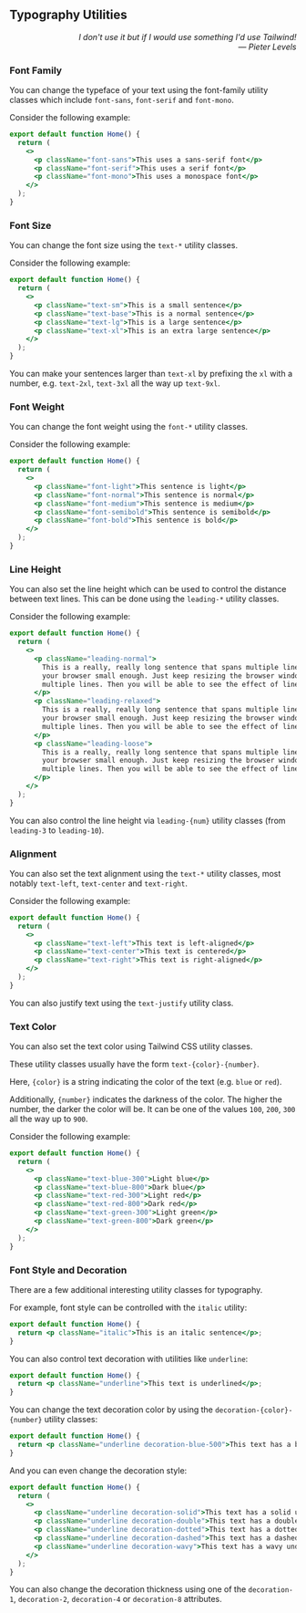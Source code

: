 ## Typography Utilities

<div style="text-align: right"> <i> I don't use it but if I would use something I'd use Tailwind! <br> — Pieter Levels </i> </div>

### Font Family

You can change the typeface of your text using the font-family utility classes which include `font-sans`, `font-serif` and `font-mono`.

Consider the following example:

```jsx
export default function Home() {
  return (
    <>
      <p className="font-sans">This uses a sans-serif font</p>
      <p className="font-serif">This uses a serif font</p>
      <p className="font-mono">This uses a monospace font</p>
    </>
  );
}
```

### Font Size

You can change the font size using the `text-*` utility classes.

Consider the following example:

```jsx
export default function Home() {
  return (
    <>
      <p className="text-sm">This is a small sentence</p>
      <p className="text-base">This is a normal sentence</p>
      <p className="text-lg">This is a large sentence</p>
      <p className="text-xl">This is an extra large sentence</p>
    </>
  );
}
```

You can make your sentences larger than `text-xl` by prefixing the `xl` with a number, e.g. `text-2xl`, `text-3xl` all the way up `text-9xl`.

### Font Weight

You can change the font weight using the `font-*` utility classes.

Consider the following example:

```jsx
export default function Home() {
  return (
    <>
      <p className="font-light">This sentence is light</p>
      <p className="font-normal">This sentence is normal</p>
      <p className="font-medium">This sentence is medium</p>
      <p className="font-semibold">This sentence is semibold</p>
      <p className="font-bold">This sentence is bold</p>
    </>
  );
}
```

### Line Height

You can also set the line height which can be used to control the distance between text lines.
This can be done using the `leading-*` utility classes.

Consider the following example:

```jsx
export default function Home() {
  return (
    <>
      <p className="leading-normal">
        This is a really, really long sentence that spans multiple lines if you make the window of
        your browser small enough. Just keep resizing the browser window until this text spans
        multiple lines. Then you will be able to see the effect of line height.
      </p>
      <p className="leading-relaxed">
        This is a really, really long sentence that spans multiple lines if you make the window of
        your browser small enough. Just keep resizing the browser window until this text spans
        multiple lines. Then you will be able to see the effect of line height.
      </p>
      <p className="leading-loose">
        This is a really, really long sentence that spans multiple lines if you make the window of
        your browser small enough. Just keep resizing the browser window until this text spans
        multiple lines. Then you will be able to see the effect of line height.
      </p>
    </>
  );
}
```

You can also control the line height via `leading-{num}` utility classes (from `leading-3` to `leading-10`).

### Alignment

You can also set the text alignment using the `text-*` utility classes, most notably `text-left`, `text-center` and `text-right`.

Consider the following example:

```jsx
export default function Home() {
  return (
    <>
      <p className="text-left">This text is left-aligned</p>
      <p className="text-center">This text is centered</p>
      <p className="text-right">This text is right-aligned</p>
    </>
  );
}
```

You can also justify text using the `text-justify` utility class.

### Text Color

You can also set the text color using Tailwind CSS utility classes.

These utility classes usually have the form `text-{color}-{number}`.

Here, `{color}` is a string indicating the color of the text (e.g. `blue` or `red`).

Additionally, `{number}` indicates the darkness of the color.
The higher the number, the darker the color will be.
It can be one of the values `100`, `200`, `300` all the way up to `900`.

Consider the following example:

```jsx
export default function Home() {
  return (
    <>
      <p className="text-blue-300">Light blue</p>
      <p className="text-blue-800">Dark blue</p>
      <p className="text-red-300">Light red</p>
      <p className="text-red-800">Dark red</p>
      <p className="text-green-300">Light green</p>
      <p className="text-green-800">Dark green</p>
    </>
  );
}
```

### Font Style and Decoration

There are a few additional interesting utility classes for typography.

For example, font style can be controlled with the `italic` utility:

```jsx
export default function Home() {
  return <p className="italic">This is an italic sentence</p>;
}
```

You can also control text decoration with utilities like `underline`:

```jsx
export default function Home() {
  return <p className="underline">This text is underlined</p>;
}
```

You can change the text decoration color by using the `decoration-{color}-{number}` utility classes:

```jsx
export default function Home() {
  return <p className="underline decoration-blue-500">This text has a blue underline</p>;
}
```

And you can even change the decoration style:

```jsx
export default function Home() {
  return (
    <>
      <p className="underline decoration-solid">This text has a solid underline</p>
      <p className="underline decoration-double">This text has a double underline</p>
      <p className="underline decoration-dotted">This text has a dotted underline</p>
      <p className="underline decoration-dashed">This text has a dashed underline</p>
      <p className="underline decoration-wavy">This text has a wavy underline</p>
    </>
  );
}
```

You can also change the decoration thickness using one of the `decoration-1`, `decoration-2`, `decoration-4` or `decoration-8` attributes.
